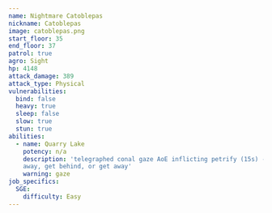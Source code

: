 ```yaml
---
name: Nightmare Catoblepas
nickname: Catoblepas
image: catoblepas.png
start_floor: 35
end_floor: 37
patrol: true
agro: Sight
hp: 4148
attack_damage: 389
attack_type: Physical
vulnerabilities:
  bind: false
  heavy: true
  sleep: false
  slow: true
  stun: true
abilities:
  - name: Quarry Lake
    potency: n/a
    description: 'telegraphed conal gaze AoE inflicting petrify (15s) - look
    away, get behind, or get away'
    warning: gaze
job_specifics:
  SGE:
    difficulty: Easy
---
```

